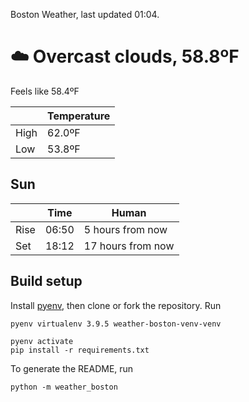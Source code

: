 Boston Weather, last updated 01:04.

# ☁️ Overcast clouds, 58.8ºF

Feels like 58.4ºF

|  | Temperature |
| -- | -- |
| High | 62.0ºF |
| Low | 53.8ºF |

## Sun

| | Time | Human |
| -- | -- | -- |
| Rise | 06:50 | 5 hours from now |
| Set | 18:12 | 17 hours from now |

## Build setup

Install [pyenv](https://github.com/pyenv/pyenv), then clone or fork the repository. Run


```shell
pyenv virtualenv 3.9.5 weather-boston-venv-venv

pyenv activate
pip install -r requirements.txt
```

To generate the README, run

```shell
python -m weather_boston
```
